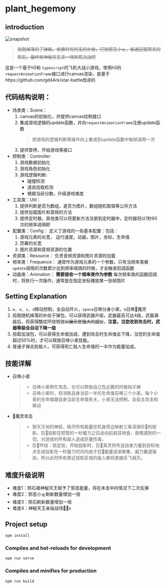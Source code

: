 # plant_hegemony
## introduction

![snapshot](shot.png)
>~~拾取掉落的子弹箱，依靠时有时无的补给，打败邪恶小🛸，躲避迎面而来的陨石，最终和神秘天王来一场殊死决战吧~~

这是一个基于h5和 `typescript`的飞机大战小游戏，使用h5的`requestAnimationFrame`接口进行canvas渲染，是基于https://github.com/gd4Ark/star-battle改进的

## 代码结构说明：
* 场景类：Scene：
    1. canvas的初始化，并提供canvas绘制接口
    2. 集成游戏逻辑的update函数，并向`requestAnimationFrame`注册update函数
        > 把游戏的逻辑判断等操作向上集成到update函数中每帧调用一次
    3. 提供暂停，开始游戏等接口
* 控制类：Controller:
    1. 游戏数据初始化
    2. 游戏角色初始化
    3. 游戏逻辑判断:
        * 碰撞检测
        * 道具拾取检测
        * 根据当前分数，升级游戏难度
* 工具类：Util：
    1. 提供判断是否为数组，是否为图片，数组随机取值等公共方法
    2. 提供加载图片和音频的方法
    3. 提供定时器，其他类可以将更新方法注册到定时器中，定时器将以1秒60次的频率调用即
* 配置类：Config：
    定义了游戏的一些基本配置：包括：
    1. 游戏元素的长宽， 运行速度，动画，图片，坐标，生命值
	2. 荧幕的长宽
    3. 图片资源和音频资源的位置
* 资源类：Resource：
    负责音频资源和图片资源的加载
* 频率类：Frequence：
    通常作为游戏元素的一个参数，只有当频率类被`update`调用的次数累计达到频率阈值的时候，才会触发回调函数
* 动画类：Animation：
    __需要接收一个频率类作为参数__
    每次频率类的函数回调时，将执行一次操作，通常是在指定坐标播放某一张帧图片





## Setting Explanation
1. `w, a, s, d`移动控制，全自动开火，`space`召唤分身小弟，`G`召唤🦈魔灵
2. 拾取随机掉落的补给子弹包，可以获得武器升级，武器最高可达4级，武器满级后，将获得酷炫环绕特效~~以展示您强大的威仪~~，**注意，当您收到攻击时，武器等级会自动下降一级**
3. 拾取加油包，可以获得生命值加成，遭到攻击时生命值会下降，当您的生命值超过50%时，才可以释放召唤小弟技能。
4. 普通子弹击败敌人，可获得死亡敌人生命值的一半作为能量加成。
## 技能详解
* 召唤小弟
    > * 召唤小弟帮忙攻击，也可以帮助自己在必要的时候挡子弹 
    > * 召唤小弟时，将消耗自身当前一半的生命值召唤三个小弟，每个小弟的生命值跟自身当前生命值有关，小弟无法控制，会自主攻击和移动
* 🦈魔灵攻击
    > * 毁天灭地的神技，耗尽所有能量在机身旁边映射三条深渊巨🦈的投影，巨🦈投影在短暂的一秒蓄力之后会向前疯狂啃食，吞噬遇到的一切，对途径的所有敌人造成巨量伤害。
    > * 巨🦈环绕：锁定技，开始投影时，巨🦈真灵将传送自身力量到目标地点生成投影在一秒蓄力时间内由于巨🦈能量逐渐聚集，威力霸道强劲，所以此时所有靠近投影区域的敌人都将直接灰飞烟灭。
## 难度升级说明
* 难度1：陨石被神秘天王赋予了邪恶能量，将在未击中的情况下二次反弹
* 难度2：邪恶小🛸刷新数量增加一倍
* 难度3：陨石刷新数量增加一倍
* 难度4：神秘天王亲临战场🐱‍👤s
## Project setup
```
npm install
```

### Compiles and hot-reloads for development
```
npm run serve
```

### Compiles and minifies for production
```
npm run build
